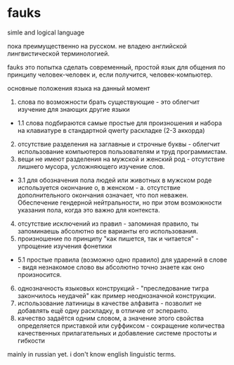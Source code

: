 # fauks
simle and logical language

пока преимущественно на русском. не владею английской лингвистической терминологией.

fauks это попытка сделать современный, простой язык для общения по принципу человек-человек и, если получится, человек-компьютер.

основные положения языка на данный момент

1. слова по возможности брать существующие - это облегчит изучение для знающих другие языки
 + 1.1 слова подбираются самые простые для произношения и набора на клавиатуре в стандартной qwerty раскладке (2-3 аккорда)
2. отсутствие разделения на заглавные и строчные буквы - облегчит использование компьютеров пользователям и труд программистам.
3. вещи не имеют разделения на мужской и женский род - отсутствие лишнего мусора, усложняющего изучение слов.
 + 3.1 для обозначения пола людей или животных в мужском роде используется окончание о, в женском - а. отсутствие дополнительного окончания означает, что пол неважен. Обеспечение гендерной нейтральности, но при этом возможности указания пола, когда это важно для контекста.
4. отсутствие исключений из правил - запоминая правило, ты запоминаешь абсолютно все варианты его использования.
5. произношение по принципу "как пишется, так и читается" - упрощение изучения фонетики
 + 5.1 простые правила (возможно одно правило) для ударений в слове - видя незнакомое слово вы абсолютно точно знаете как оно произносится.
6. однозначность языковых конструкций - "преследование тигра закончилось неудачей" как пример неоднозначной конструкции.
7. использование латиницы в качестве алфавита - позволит не добавлять ещё одну раскладку, в отличие от эсперанто.
8. качество задаётся одним словом, а значение этого свойства определяется приставкой или суффиксом - сокращение количества качественных прилагательных и добавление системе простоты и гибкости

mainly in russian yet. i don't know english linguistic terms.
